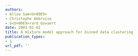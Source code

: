 ```yaml
---
authors: 
- Allou Sam<U+00E9>
- Christophe Ambroise
- G<U+00E9>rard Govaert
date: 2003-01-01
title: A mixture model approach for binned data clustering
publication_types:
- 1
url_pdf: ''
---
```


